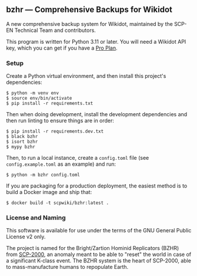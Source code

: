 ## bzhr &mdash; Comprehensive Backups for Wikidot

A new comprehensive backup system for Wikidot, maintained by the SCP-EN Technical Team and contributors.

This program is written for Python 3.11 or later. You will need a Wikidot API key, which you can get if you have a [Pro Plan](https://www.wikidot.com/plans).

### Setup

Create a Python virtual environment, and then install this project's dependencies:

```
$ python -m venv env
$ source env/bin/activate
$ pip install -r requirements.txt
```

Then when doing development, install the development dependencies and then run linting to ensure things are in order:

```
$ pip install -r requirements.dev.txt
$ black bzhr
$ isort bzhr
$ mypy bzhr
```

Then, to run a local instance, create a `config.toml` file (see `config.example.toml` as an example) and run:

```
$ python -m bzhr config.toml
```

If you are packaging for a production deployment, the easiest method is to build a Docker image and ship that:

```
$ docker build -t scpwiki/bzhr:latest .
```

### License and Naming

This software is available for use under the terms of the GNU General Public License v2 only.

The project is named for the Bright/Zartion Hominid Replicators (BZHR) from [SCP-2000](https://scpwiki.com/scp-2000), an anomaly meant to be able to "reset" the world in case of a significant K-class event. The BZHR system is the heart of SCP-2000, able to mass-manufacture humans to repopulate Earth.
